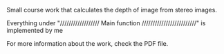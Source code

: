Small course work that calculates the depth of image from stereo images.

Everything under "////////////////// Main function /////////////////////////" is implemented by me

For more information about the work, check the PDF file.